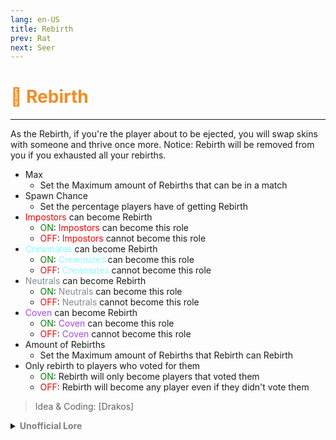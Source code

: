 ```yaml
---
lang: en-US
title: Rebirth
prev: Rat
next: Seer
---
```


# <font color=#f38c24>🧬 <b>Rebirth</b></font> <Badge text="Helpful" type="tip" vertical="middle"/>
---

As the Rebirth, if you're the player about to be ejected, you will swap skins with someone and thrive once more.
Notice: Rebirth will be removed from you if you exhausted all your rebirths.

* Max
  * Set the Maximum amount of Rebirths that can be in a match
* Spawn Chance
  * Set the percentage players have of getting Rebirth
* <font color=red>Impostors</font> can become Rebirth
  * <font color=green>ON</font>: <font color=red>Impostors</font> can become this role
  * <font color=red>OFF</font>: <font color=red>Impostors</font> cannot become this role
* <font color=#8cffff>Crewmates</font> can become Rebirth
  * <font color=green>ON</font>: <font color=#8cffff>Crewmates</font> can become this role
  * <font color=red>OFF</font>: <font color=#8cffff>Crewmates</font> cannot become this role
* <font color=#7f8c8d>Neutrals</font> can become Rebirth
  * <font color=green>ON</font>: <font color=#7f8c8d>Neutrals</font> can become this role
  * <font color=red>OFF</font>: <font color=#7f8c8d>Neutrals</font> cannot become this role
* <font color=#ac42f2>Coven</font> can become Rebirth
  * <font color=green>ON</font>: <font color=#ac42f2>Coven</font> can become this role
  * <font color=red>OFF</font>: <font color=#ac42f2>Coven</font> cannot become this role
* Amount of Rebirths
  * Set the Maximum amount of Rebirths that Rebirth can Rebirth
* Only rebirth to players who voted for them
  * <font color=green>ON</font>: Rebirth will only become players that voted them
  * <font color=red>OFF</font>: Rebirth will become any player even if they didn't vote them

> Idea & Coding: [Drakos]

<details>
<summary><b><font color=gray>Unofficial Lore</font></b></summary>

Placeholder: This role is a ROLE OH EM GOSH
> Submitted by: Member
</details>